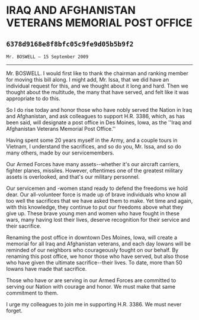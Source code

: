 # IRAQ AND AFGHANISTAN VETERANS MEMORIAL POST OFFICE
## `6378d9168e8f8bfc05c9fe9d05b5b9f2`
`Mr. BOSWELL — 15 September 2009`

---


Mr. BOSWELL. I would first like to thank the chairman and ranking 
member for moving this bill along. I might add, Mr. Issa, that we did 
have an individual request for this, and we thought about it long and 
hard. Then we thought about the multitude, the many that have served, 
and felt like it was appropriate to do this.

So I do rise today and honor those who have nobly served the Nation 
in Iraq and Afghanistan, and ask colleagues to support H.R. 3386, 
which, as has been said, will designate a post office in Des Moines, 
Iowa, as the ''Iraq and Afghanistan Veterans Memorial Post Office.''

Having spent some 20 years myself in the Army, and a couple tours in 
Vietnam, I understand the sacrifices, and so do you, Mr. Issa, and so 
do many others, made by our servicemembers.

Our Armed Forces have many assets--whether it's our aircraft 
carriers, fighter planes, missiles. However, oftentimes one of the 
greatest military assets is overlooked, and that's our military 
personnel.

Our servicemen and -women stand ready to defend the freedoms we hold 
dear. Our all-volunteer force is made up of brave individuals who know 
all too well the sacrifices that we have asked them to make. Yet time 
and again, with this knowledge, they continue to put our freedoms above 
what they give up. These brave young men and women who have fought in 
these wars, many having lost their lives, deserve recognition for their 
service and their sacrifice.

Renaming the post office in downtown Des Moines, Iowa, will create a 
memorial for all Iraq and Afghanistan veterans, and each day Iowans 
will be reminded of our neighbors who courageously fought on our 
behalf. By renaming this post office, we honor those who have served, 
but also those who have given the ultimate sacrifice--their lives. To 
date, more than 50 Iowans have made that sacrifice.

Those who have or are serving in our Armed Forces are committed to 
serving our Nation with courage and honor. We must make that same 
commitment to them.

I urge my colleagues to join me in supporting H.R. 3386. We must 
never forget.

